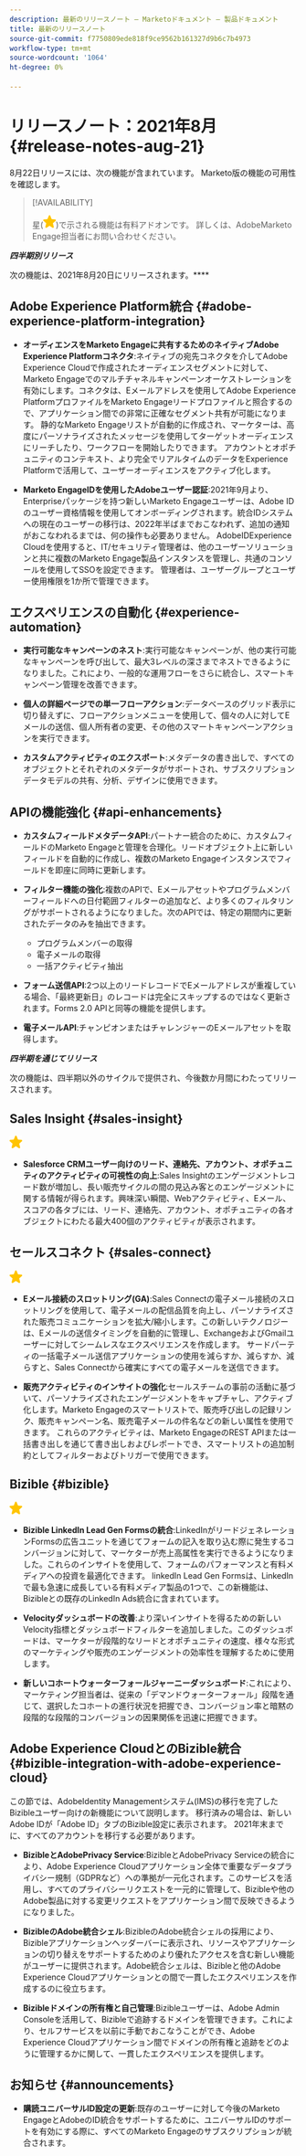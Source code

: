 ```yaml
---
description: 最新のリリースノート — Marketoドキュメント — 製品ドキュメント
title: 最新のリリースノート
source-git-commit: f7750809ede818f9ce9562b161327d9b6c7b4973
workflow-type: tm+mt
source-wordcount: '1064'
ht-degree: 0%

---
```


# リリースノート：2021年8月 {#release-notes-aug-21}

8月22日リリースには、次の機能が含まれています。 Marketo版の機能の可用性を確認します。

>[!AVAILABILITY]
>
>星(![](assets/yellow-star.png))で示される機能は有料アドオンです。 詳しくは、AdobeMarketo Engage担当者にお問い合わせください。

**_四半期別リリース_**

次の機能は、2021年8月20日にリリースされます。****

## Adobe Experience Platform統合 {#adobe-experience-platform-integration}

* **オーディエンスをMarketo Engageに共有するためのネイティブAdobe Experience Platformコネクタ**:ネイティブの宛先コネクタを介してAdobe Experience Cloudで作成されたオーディエンスセグメントに対して、Marketo Engageでのマルチチャネルキャンペーンオーケストレーションを有効にします。コネクタは、Eメールアドレスを使用してAdobe Experience PlatformプロファイルをMarketo Engageリードプロファイルと照合するので、アプリケーション間での非常に正確なセグメント共有が可能になります。 静的なMarketo Engageリストが自動的に作成され、マーケターは、高度にパーソナライズされたメッセージを使用してターゲットオーディエンスにリーチしたり、ワークフローを開始したりできます。 アカウントとオポチュニティのコンテキスト、より完全でリアルタイムのデータをExperience Platformで活用して、ユーザーオーディエンスをアクティブ化します。

* **Marketo EngageIDを使用したAdobeユーザー認証**:2021年9月より、Enterpriseパッケージを持つ新しいMarketo Engageユーザーは、Adobe IDのユーザー資格情報を使用してオンボーディングされます。統合IDシステムへの現在のユーザーの移行は、2022年半ばまでおこなわれず、追加の通知がおこなわれるまでは、何の操作も必要ありません。 AdobeIDExperience Cloudを使用すると、IT/セキュリティ管理者は、他のユーザーソリューションと共に複数のMarketo Engage製品インスタンスを管理し、共通のコンソールを使用してSSOを設定できます。 管理者は、ユーザーグループとユーザー使用権限を1か所で管理できます。

## エクスペリエンスの自動化 {#experience-automation}

* **実行可能なキャンペーンのネスト**:実行可能なキャンペーンが、他の実行可能なキャンペーンを呼び出して、最大3レベルの深さまでネストできるようになりました。これにより、一般的な運用フローをさらに統合し、スマートキャンペーン管理を改善できます。

* **個人の詳細ページでの単一フローアクション**:データベースのグリッド表示に切り替えずに、フローアクションメニューを使用して、個々の人に対してEメールの送信、個人所有者の変更、その他のスマートキャンペーンアクションを実行できます。

* **カスタムアクティビティのエクスポート**:メタデータの書き出しで、すべてのオブジェクトとそれぞれのメタデータがサポートされ、サブスクリプションデータモデルの共有、分析、デザインに使用できます。

## APIの機能強化 {#api-enhancements}

* **カスタムフィールドメタデータAPI**:パートナー統合のために、カスタムフィールドのMarketo Engageと管理を合理化。リードオブジェクト上に新しいフィールドを自動的に作成し、複数のMarketo Engageインスタンスでフィールドを即座に同時に更新します。

* **フィルター機能の強化**:複数のAPIで、Eメールアセットやプログラムメンバーフィールドへの日付範囲フィルターの追加など、より多くのフィルタリングがサポートされるようになりました。次のAPIでは、特定の期間内に更新されたデータのみを抽出できます。
   * プログラムメンバーの取得
   * 電子メールの取得
   * 一括アクティビティ抽出

* **フォーム送信API**:2つ以上のリードレコードでEメールアドレスが重複している場合、「最終更新日」のレコードは完全にスキップするのではなく更新されます。Forms 2.0 APIと同等の機能を提供します。

* **電子メールAPI**:チャンピオンまたはチャレンジャーのEメールアセットを取得します。

**_四半期を通じてリリース_**

次の機能は、四半期以外のサイクルで提供され、今後数か月間にわたってリリースされます。

## Sales Insight {#sales-insight}

![（星）](assets/yellow-star.png)

* **Salesforce CRMユーザー向けのリード、連絡先、アカウント、オポチュニティのアクティビティの可視性の向上**:Sales Insightのエンゲージメントレコード数が増加し、長い販売サイクルの間の見込み客とのエンゲージメントに関する情報が得られます。興味深い瞬間、Webアクティビティ、Eメール、スコアの各タブには、リード、連絡先、アカウント、オポチュニティの各オブジェクトにわたる最大400個のアクティビティが表示されます。

## セールスコネクト {#sales-connect}

![（星）](assets/yellow-star.png)

* **Eメール接続のスロットリング(GA)**:Sales Connectの電子メール接続のスロットリングを使用して、電子メールの配信品質を向上し、パーソナライズされた販売コミュニケーションを拡大/縮小します。この新しいテクノロジーは、Eメールの送信タイミングを自動的に管理し、ExchangeおよびGmailユーザーに対してシームレスなエクスペリエンスを作成します。 サードパーティの一括電子メール送信アプリケーションの使用を減らすか、減らすか、減らすと、Sales Connectから確実にすべての電子メールを送信できます。

* **販売アクティビティのインサイトの強化**:セールスチームの事前の活動に基づいて、パーソナライズされたエンゲージメントをキャプチャし、アクティブ化します。Marketo Engageのスマートリストで、販売呼び出しの記録リンク、販売キャンペーン名、販売電子メールの件名などの新しい属性を使用できます。  これらのアクティビティは、Marketo EngageのREST APIまたは一括書き出しを通じて書き出しおよびレポートでき、スマートリストの追加制約としてフィルターおよびトリガーで使用できます。

## Bizible {#bizible}

![](assets/yellow-star.png)

* **Bizible LinkedIn Lead Gen Formsの統合**:LinkedInがリードジェネレーションFormsの広告ユニットを通じてフォームの記入を取り込む際に発生するコンバージョンに対して、マーケターが売上高属性を実行できるようになりました。これらのインサイトを使用して、フォームのパフォーマンスと有料メディアへの投資を最適化できます。 linkedIn Lead Gen Formsは、LinkedInで最も急速に成長している有料メディア製品の1つで、この新機能は、Bizibleとの既存のLinkedIn Ads統合に含まれています。 
 
* **Velocityダッシュボードの改善**:より深いインサイトを得るための新しいVelocity指標とダッシュボードフィルターを追加しました。このダッシュボードは、マーケターが段階的なリードとオポチュニティの速度、様々な形式のマーケティングや販売のエンゲージメントの効率性を理解するために使用します。

* **新しいコホートウォーターフォールジャーニーダッシュボード**:これにより、マーケティング担当者は、従来の「デマンドウォーターフォール」段階を通じて、選択したコホートの進行状況を把握でき、コンバージョン率と暗黙の段階的な段階的コンバージョンの因果関係を迅速に把握できます。

## Adobe Experience CloudとのBizible統合 {#bizible-integration-with-adobe-experience-cloud}

この節では、AdobeIdentity Managementシステム(IMS)の移行を完了したBizibleユーザー向けの新機能について説明します。 移行済みの場合は、新しいAdobe IDが「Adobe ID」タブのBizible設定に表示されます。 2021年末までに、すべてのアカウントを移行する必要があります。

* **BizibleとAdobePrivacy Service**:BizibleとAdobePrivacy Serviceの統合により、Adobe Experience Cloudアプリケーション全体で重要なデータプライバシー規制（GDPRなど）への準拠が一元化されます。このサービスを活用し、すべてのプライバシーリクエストを一元的に管理して、Bizibleや他のAdobe製品に対する変更リクエストをアプリケーション間で反映できるようになりました。

* **BizibleのAdobe統合シェル**:BizibleのAdobe統合シェルの採用により、Bizibleアプリケーションヘッダーバーに表示され、リソースやアプリケーションの切り替えをサポートするためのより優れたアクセスを含む新しい機能がユーザーに提供されます。Adobe統合シェルは、Bizibleと他のAdobe Experience Cloudアプリケーションとの間で一貫したエクスペリエンスを作成するのに役立ちます。

* **Bizibleドメインの所有権と自己管理**:Bizibleユーザーは、Adobe Admin Consoleを活用して、Bizibleで追跡するドメインを管理できます。これにより、セルフサービスを以前に手動でおこなうことができ、Adobe Experience Cloudアプリケーション間でドメインの所有権と追跡をどのように管理するかに関して、一貫したエクスペリエンスを提供します。

## お知らせ {#announcements}

* **購読ユニバーサルID設定の更新**:既存のユーザーに対して今後のMarketo EngageとAdobeのID統合をサポートするために、ユニバーサルIDのサポートを有効にする際に、すべてのMarketo Engageのサブスクリプションが統合されます。

